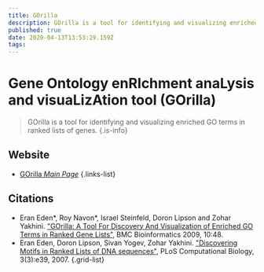 ```yaml
---
title: GOrilla
description: GOrilla is a tool for identifying and visualizing enriched GO terms in ranked lists of genes.
published: true
date: 2020-04-13T13:53:29.159Z
tags: 
---
```


# Gene Ontology enRIchment anaLysis and visuaLizAtion tool (GOrilla)

> GOrilla is a tool for identifying and visualizing enriched GO terms in ranked lists of genes.
{.is-info}



## Website

- [GOrilla *Main Page*](http://cbl-gorilla.cs.technion.ac.il/)
{.links-list}

## Citations

- Eran Eden*, Roy Navon*, Israel Steinfeld, Doron Lipson and Zohar Yakhini. ["GOrilla: A Tool For Discovery And Visualization of Enriched GO Terms in Ranked Gene Lists"](https://bmcbioinformatics.biomedcentral.com/articles/10.1186/1471-2105-10-48), BMC Bioinformatics 2009, 10:48.
- Eran Eden, Doron Lipson, Sivan Yogev, Zohar Yakhini. ["Discovering Motifs in Ranked Lists of DNA sequences"](https://www.ncbi.nlm.nih.gov/pmc/articles/PMC1829477/), PLoS Computational Biology, 3(3):e39, 2007.
{.grid-list}